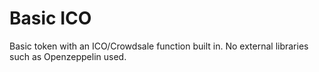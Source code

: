 # Basic ICO
Basic token with an ICO/Crowdsale function built in. No external libraries such as Openzeppelin used.
